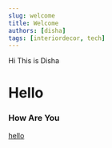 ```yaml
---
slug: welcome
title: Welcome
authors: [disha]
tags: [interiordecor, tech]
---
```


Hi This is Disha

# Hello
### How Are You

[hello](https://www.google.com)